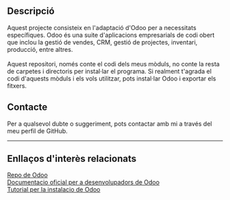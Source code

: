 ## Descripció
Aquest projecte consisteix en l'adaptació d'Odoo per a necessitats específiques. Odoo és una suite d'aplicacions empresarials de codi obert que inclou la gestió de vendes, CRM, gestió de projectes, inventari, producció, entre altres. <br/><br/>
Aquest repositori, només conte el codi dels meus mòduls, no conte la resta de carpetes i directoris per instal·lar el programa. Si realment t'agrada el codi d'aquests mòduls i els vols utilitzar, pots instal·lar Odoo i exportar els fitxers.

## Contacte
Per a qualsevol dubte o suggeriment, pots contactar amb mi a través del meu perfil de GitHub.
____
## Enllaços d'interès relacionats
[Repo de Odoo](https://github.com/odoo/odoo) <br/>
[Documentacio oficial per a desenvolupadors de Odoo](https://www.odoo.com/documentation/18.0/developer.html) <br/>
[Tutorial per la instalacio de Odoo](https://www.odoo.com/documentation/18.0/developer/tutorials/setup_guide.html)

